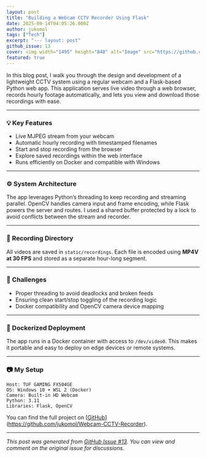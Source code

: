 ```yaml
---
layout: post
title: "Building a Webcam CCTV Recorder Using Flask"
date: 2025-09-14T04:05:26.000Z
author: jukomol
tags: ["Tech"]
excerpt: "--- layout: post"
github_issue: 13
cover: <img width="1495" height="848" alt="Image" src="https://github.com/user-attachments/assets/e8b1a501-a59d-4101-af9b-17a98db7191e" />
featured: true
---
```


In this blog post, I walk you through the design and development of a lightweight CCTV system using a regular webcam and a Flask-based Python web app. This application serves live video through a web browser, records hourly footage automatically, and lets you view and download those recordings with ease.

---

### 💡 Key Features

* Live MJPEG stream from your webcam
* Automatic hourly recording with timestamped filenames
* Start and stop recording from the browser
* Explore saved recordings within the web interface
* Runs efficiently on Docker and compatible with Windows

---

### ⚙️ System Architecture

The app leverages Python’s threading to keep recording and streaming parallel. OpenCV handles camera input and frame encoding, while Flask powers the server and routes. I used a shared buffer protected by a lock to avoid conflicts between the stream and recorder.

---

### 📁 Recording Directory

All videos are saved in `static/recordings`. Each file is encoded using **MP4V at 30 FPS** and stored as a separate hour-long segment.

---

### 🧪 Challenges

* Proper threading to avoid deadlocks and broken feeds
* Ensuring clean start/stop toggling of the recording logic
* Docker compatibility and OpenCV camera device mapping

---

### 🚀 Dockerized Deployment

The app runs in a Docker container with access to `/dev/video0`. This makes it portable and easy to deploy on edge devices or remote systems.

---

### 📷 My Setup

```
Host: TUF GAMING FX504GE
OS: Windows 10 + WSL 2 (Docker)
Camera: Built-in HD Webcam
Python: 3.11
Libraries: Flask, OpenCV
```

You can find the full project on [[GitHub](https://github.com/jukomol/Webcam-CCTV-Recorder)](https://github.com/jukomol/Webcam-CCTV-Recorder).

---

*This post was generated from [GitHub Issue #13](https://github.com/jukomol/blogs/issues/13). You can view and comment on the original issue for discussions.*
